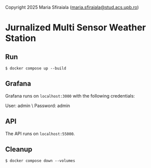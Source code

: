 Copyright 2025 Maria Sfiraiala (maria.sfiraiala@stud.acs.upb.ro)

# Jurnalized Multi Sensor Weather Station

## Run

```console
$ docker compose up --build
```

## Grafana

Grafana runs on `localhost:3000` with the following credentials:

User: admin \\
Password: admin

## API

The API runs on `localhost:55000`.

## Cleanup

```console
$ docker compose down --volumes
```
